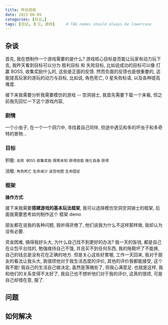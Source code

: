 ```yaml
---
title: 昨日现用
date: 2023-08-09
categories: [日记,]
tags: [日记, 复习, 游戏]     # TAG names should always be lowercase
---
```


## 杂谈

首先, 我在想制作一个游戏需要的是什么? 游戏核心目标是否能让玩家有动力玩下去, 我昨天看到目标可以分为 胜利目标 和 失败目标, 比如说成功的目标可以像 打赢 BOSS, 收集奖励什么的, 这些是正面的反馈. 然而负面的反馈也是很重要的, 这能提高玩家的游玩的动力与目标, 比如说, 角色死亡, 0 星失败标语, 以及各种提高难度.

接下来我需要分析我需要模仿的游戏 -- 空洞骑士, 我首先需要下载一个来看, 但之前我先回忆一下这个游戏内容,

### 剧情

一个小虫子, 在一个一个洞穴中, 寻找着自己同伴, 但途中遇见和多的坏虫子和多奇特的景物…

### 目标

积极: `击败 BOSS` `收集奖励` `探索未知` `获得技能` `强化自身` `获得`

消极: `角色死亡` `生命减少` `迷宫地图` `生命固定`

### 框架

**操作方式**:

接下来我需要**搭建游戏的基本玩法框架**, 我可以选择模仿空洞空洞骑士的框架, 后面我需要思考如何制作这个 框架 demo

朋友都在说我的各种问题, 我听得厌倦了, 他们说我为什么不这样那样做, 我却认为没有必要.

资金困难, 搞得我好头大, 为什么自己找不到更好的办法? 我一天的饭钱, 都是自己在众包平台找的, 勉强维持自己不饿, 并且买不到任何东西, 我的拖鞋坏了不能换, 自己的钱总是没有花在正确的地方. 但是关心这些好累喔, 工作一天回来, 我对于朋友的看法让我头大, 我很烦他对于我生活态度的评价, 其他的评价我都能接受, 这个我不能! 我自己的生活自己做决定, 虽然是落魄些了, 但我心满意足. 也就是这样, 我和他们的关系变得不太好了, 我自己也不想听他们对于我的评价, 这真的很烦, 可是自己却很在意, 服了.

## 问题

## 如何解决
